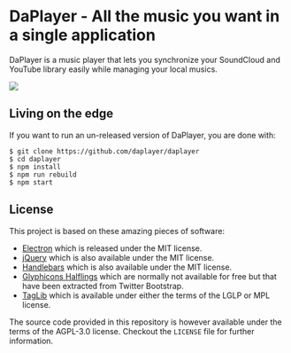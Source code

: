 # DaPlayer - All the music you want in a single application

DaPlayer is a music player that lets you synchronize your SoundCloud and
YouTube library easily while managing your local musics.

![](http://robin.alwaysdata.net/daplayer.png)

## Living on the edge

If you want to run an un-released version of DaPlayer, you are done with:

~~~
$ git clone https://github.com/daplayer/daplayer
$ cd daplayer
$ npm install
$ npm run rebuild
$ npm start
~~~

## License

This project is based on these amazing pieces of software:

* [Electron](http://electron.atom.io) which is released under the MIT license.
* [jQuery](http://jquery.com) which is also available under the MIT license.
* [Handlebars](http://handlebarsjs.com/) which is also available under the MIT
  license.
* [Glyphicons Halflings](http://glyphicons.com/) which are normally not available
  for free but that have been extracted from Twitter Bootstrap.
* [TagLib](http://taglib.github.io) which is available under either the terms of
  the LGLP or MPL license.

The source code provided in this repository is however available under the terms
of the AGPL-3.0 license. Checkout the `LICENSE` file for further information.
